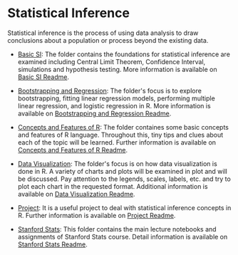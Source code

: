 # Statistical Inference

Statistical inference is the process of using data analysis to draw conclusions about a population or process beyond the existing data.

- [Basic SI](./Basic%20SI/): The folder contains the foundations for statistical inference are examined including Central Limit Theorem, Confidence Interval, simulations and hypothesis testing. More information is available on [Basic SI Readme](./Basic%20SI/Readme.md).

- [Bootstrapping and Regression](./Bootstrapping%20and%20Regression/): The folder's focus is to explore bootstrapping, fitting linear regression models, performing multiple linear regression, and logistic regression in R. More information is available on [Bootstrapping and Regression Readme](./Bootstrapping%20and%20Regression/Readme.md).

- [Concepts and Features of R](./Concepts%20and%20Features%20of%20R/): The folder containes some basic concepts and features of R language. Throughout this, tiny tips and clues about each of the topic will be learned. Further information is available on [Concepts and Features of R Readme](./Concepts%20and%20Features%20of%20R/).

- [Data Visualization](./Data%20Visualization/): The folder's focus is on how data visualization is done in R. A variety of charts and plots will be examined in plot and will be discussed. Pay attention to the legends, scales, labels, etc. and try to plot each chart in the requested format. Additional information is available on [Data Visualization Readme](./Data%20Visualization/Readme.md).

- [Project](./Project/): It is a useful project to deal with statistical inference concepts in R. Further information is available on [Project Readme](./Project/Readme.md).

- [Stanford Stats](./Stanford%20Stats%20Notebooks/): This folder contains the main lecture notebooks and assignments of Stanford Stats course. Detail information is available on [Stanford Stats Readme](./Stanford%20Stats%20Notebooks/Readme.md).